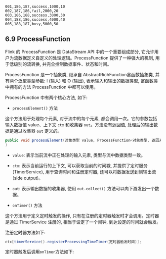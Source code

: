 ```
001,186,187,success,1000,10
002,187,186,fail,2000,20
003,186,188,success,3000,30
004,188,186,success,4000,40
005,188,187,busy,5000,50
```

## 6.9 ProcessFunction

Flink 的 ProcessFunction 是 DataStream API 中的一个重要组成部分, 它允许用户为流数据定义自定义的处理逻辑。ProcessFunction 提供了一种强大的机制, 用于低级别的流转换, 并完全控制数据事件、状态和时间。

ProcessFunction 是一个抽象类, 继承自 AbstractRichFunction富函数抽象类, 并有两个泛型类型参数: I (输入) 和 O (输出), 表示输入和输出的数据类型, 富函数类中拥有的方法 ProcessFunction 中都可以使用。

ProcessFunction 中有两个核心方法, 如下:

* `processElement()` 方法

这个方法用于处理每个元素, 对于流中的每个元素, 都会调用一次。它的参数包括输入数据值 value、上下文 `ctx` 和收集器 `out`。方法没有返回值, 处理后的输出数据是通过收集器 `out` 定义的。

```java
public void processElement(对象类型 value, ProcessFunction<对象类型, 返回对象类型, >.Context ctx, Collector<...>
)
```

* `value`: 表示当前流中正在处理的输入元素, 类型与流中数据类型一致。

* `ctx`: 表示当前运行的上下文, 可以获取当前的时间戳, 并提供了定时服务 (TimerService), 用于查询时间和注册定时器, 还可以将数据发送到侧输出流 (side output)。

* `out`: 表示输出数据的收集器, 使用 `out.collect()` 方法可以向下游发出一个数据。

* `onTimer()` 方法

这个方法用于定义定时触发的操作, 只有在注册的定时器触发时才会调用。定时器是通过 TimerService 注册的, 相当于设定了一个闹钟, 到达设定的时间就会触发。

注册定时器方法如下:

```java
ctx[timerService().registerProcessingTimeTimer(定时器触发时间)];
```

定时器触发后调用`onTimer`方法如下: